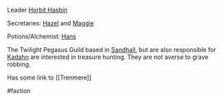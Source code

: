 Leader [Horbit Hasbin](Horbit%20Hasbin.md)

Secretaries:
[Hazel](Hazel.md) and [Maggie](Maggie.md)

Potions/Alchemist:
[Hans](Hans.md)

The Twilight Pegasus Guild based in [Sandhall](Sandhall), but are also responsible for [Kadahn](Kadahn.md) are interested in treasure hunting. They are not averse to grave robbing.

Has some link to [[Trenmere]]

#faction